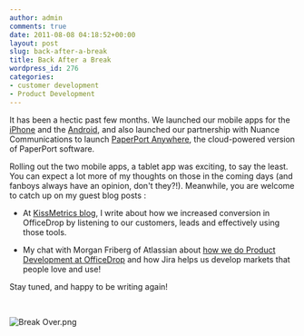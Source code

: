```yaml
---
author: admin
comments: true
date: 2011-08-08 04:18:52+00:00
layout: post
slug: back-after-a-break
title: Back After a Break
wordpress_id: 276
categories:
- customer development
- Product Development
---
```


It has been a hectic past few months. We launched our mobile apps for the [iPhone](http://www.officedrop.com/iphone-pdf) and the [Android](http://www.officedrop.com/android-paper-to-go), and also launched our partnership with Nuance Communications to launch [PaperPort Anywhere](http://paperport.com), the cloud-powered version of PaperPort software.




Rolling out the two mobile apps, a tablet app was exciting, to say the least. You can expect a lot more of my thoughts on those in the coming days (and fanboys always have an opinion, don't they?!). Meanwhile, you are welcome to catch up on my guest blog posts :






  * At [KissMetrics blog](http://blog.kissmetrics.com/1-2-punch-for-increasing-conversion/), I write about how we increased conversion in OfficeDrop by listening to our customers, leads and effectively using those tools. 


  * My chat with Morgan Friberg of Atlassian about [how we do Product Development at OfficeDrop](http://blogs.atlassian.com/news/2011/04/case_study_issue_tracking_and_agile_development_at_officedro.html) and how Jira helps us develop markets that people love and use! 




Stay tuned, and happy to be writing again!




 




![Break Over.png](http://www.startupproductmanager.com/wp-content/uploads/2011/08/NewImage.png)
